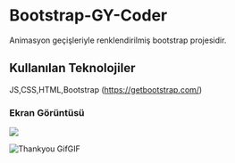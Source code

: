 ﻿<h1> Bootstrap-GY-Coder </h1>

Animasyon geçişleriyle renklendirilmiş bootstrap projesidir.

<h2> Kullanılan Teknolojiler </h2>

JS,CSS,HTML,Bootstrap (https://getbootstrap.com/)

<h3> Ekran Görüntüsü </h3>

![](ezgif.com-gif-maker.gif)



![Thankyou GifGIF](https://github.com/gamzeyaylaonu/Bootstrap-GY-Coder/assets/135466558/e10ad6f2-913f-4152-9912-4e0292b2d9a1)


